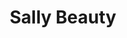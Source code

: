 ---
title: "Sally Beauty"
url: /phoenix/sally-beauty-west-bethany-home-road/
shop: Friseurbedarf
---